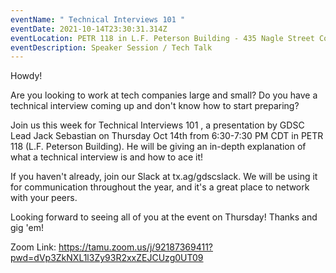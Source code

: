 ```yaml
---
eventName: " Technical Interviews 101 "
eventDate: 2021-10-14T23:30:31.314Z
eventLocation: PETR 118 in L.F. Peterson Building - 435 Nagle Street College Station, 77840
eventDescription: Speaker Session / Tech Talk
---
```

Howdy!



Are you looking to work at tech companies large and small? Do you have a technical interview coming up and don't know how to start preparing?



Join us this week for Technical Interviews 101 , a presentation by GDSC Lead Jack Sebastian on Thursday Oct 14th from 6:30-7:30 PM CDT in PETR 118 (L.F. Peterson Building). He will be giving an in-depth explanation of what a technical interview is and how to ace it!



If you haven't already, join our Slack at tx.ag/gdscslack. We will be using it for communication throughout the year, and it's a great place to network with your peers.



Looking forward to seeing all of you at the event on Thursday! Thanks and gig 'em!



Zoom Link: <https://tamu.zoom.us/j/92187369411?pwd=dVp3ZkNXL1l3Zy93R2xxZEJCUzg0UT09>